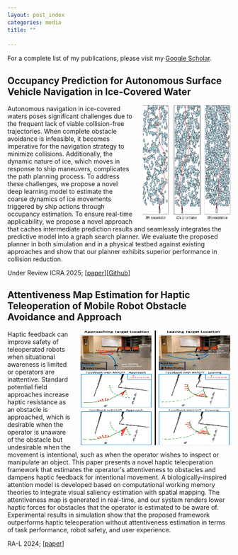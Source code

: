 ```yaml
---
layout: post_index
categories: media
title: ""

---
```


For a complete list of my publications, please visit my [Google Scholar](https://scholar.google.ca/citations?user=8zyHdjoAAAAJ&hl=en&oi=ao).


## Occupancy Prediction for Autonomous Surface Vehicle Navigation in Ice-Covered Water
<img style="float: right; padding-left:20px;" src="/assets/sim_img.jpg" width="200" height="260">

Autonomous navigation in ice-covered waters poses significant challenges due to the frequent lack of viable collision-free trajectories. When complete obstacle avoidance is infeasible, it becomes imperative for the navigation strategy to minimize collisions. Additionally, the dynamic nature of ice, which moves in response to ship maneuvers, complicates the path planning process. To address these challenges, we propose a novel deep learning model to estimate the coarse dynamics of ice movements triggered by ship actions through occupancy estimation. To ensure real-time applicability, we propose a novel approach that caches intermediate prediction results and seamlessly integrates the predictive model into a graph search planner. We evaluate the proposed planner in both simulation and in a physical testbed against existing approaches and show that our planner exhibits superior performance in collision reduction. 

Under Review ICRA 2025; [[paper](https://ieeexplore.ieee.org/abstract/document/10400830)][[Github](https://drive.google.com/file/d/1FZqU1ECDhD2d93hmC90mmE7PjuCymzC-/view?usp=sharing)]


## Attentiveness Map Estimation for Haptic Teleoperation of Mobile Robot Obstacle Avoidance and Approach
<img style="float: right; padding-left:20px;" src="/assets/real_world_prelim_v4.png" width="340" height="260">

Haptic feedback can improve safety of teleoperated robots when situational awareness is limited or operators are inattentive. Standard potential field approaches increase haptic resistance as an obstacle is approached, which is desirable when the operator is unaware of the obstacle but undesirable when the movement is intentional, such as when the operator wishes to inspect or manipulate an object. This paper presents a novel haptic teleoperation framework that estimates the operator's attentiveness to obstacles and dampens haptic feedback for intentional movement. A biologically-inspired attention model is developed based on computational working memory theories to integrate visual saliency estimation with spatial mapping. The attentiveness map is generated in real-time, and our system renders lower haptic forces for obstacles that the operator is estimated to be aware of. Experimental results in simulation show that the proposed framework outperforms haptic teleoperation without attentiveness estimation in terms of task performance, robot safety, and user experience.

RA-L 2024; [[paper](https://ieeexplore.ieee.org/abstract/document/10400830)]
